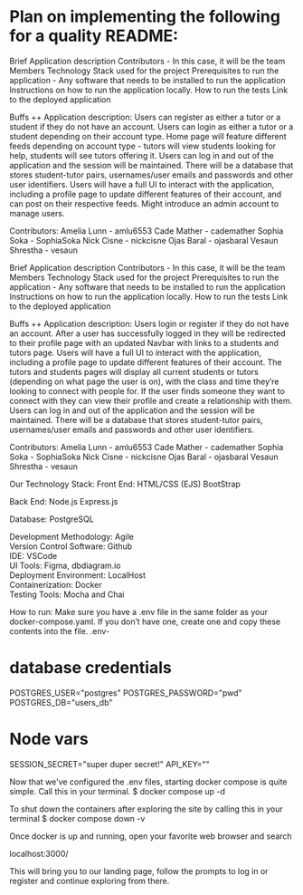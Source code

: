 # Plan on implementing the following for a quality README:

Brief Application description
Contributors - In this case, it will be the team Members
Technology Stack used for the project
Prerequisites to run the application - Any software that needs to be installed to run the application
Instructions on how to run the application locally.
How to run the tests
Link to the deployed application

Buffs ++ Application description: Users can register as either a tutor or a student if they do not have an account. Users can login as either a tutor or a student depending on their account type. Home page will feature different feeds depending on account type - tutors will view students looking for help, students will see tutors offering it. Users can log in and out of the application and the session will be maintained. There will be a database that stores student-tutor pairs, usernames/user emails and passwords and other user identifiers. Users will have a full UI to interact with the application, including a profile page to update different features of their account, and can post on their respective feeds. Might introduce an admin account to manage users. 

Contributors: 
Amelia Lunn - amlu6553
Cade Mather - cademather
Sophia Soka - SophiaSoka
Nick Cisne - nickcisne 
Ojas Baral -  ojasbaral
Vesaun Shrestha - vesaun


Brief Application description
Contributors - In this case, it will be the team Members
Technology Stack used for the project
Prerequisites to run the application - Any software that needs to be installed to run the application
Instructions on how to run the application locally.
How to run the tests
Link to the deployed application

Buffs ++ Application description: Users login or register if they do not have an account. After a user has successfully logged in they will be redirected to their profile page with an updated Navbar with links to a students and tutors page. Users will have a full UI to interact with the application, including a profile page to update different features of their account. The tutors and students pages will display all current students or tutors (depending on what page the user is on), with the class and time they’re looking to connect with people for. If the user finds someone they want to connect with they can view their profile and create a relationship with them. Users can log in and out of the application and the session will be maintained. There will be a database that stores student-tutor pairs, usernames/user emails and passwords and other user identifiers.



Contributors: 
Amelia Lunn - amlu6553
Cade Mather - cademather
Sophia Soka - SophiaSoka
Nick Cisne - nickcisne 
Ojas Baral -  ojasbaral
Vesaun Shrestha - vesaun


Our Technology Stack: 
  Front End: 
  HTML/CSS (EJS)
  BootStrap

  Back End:
  Node.js
  Express.js

  Database:
  PostgreSQL


Development Methodology: Agile	 
Version Control Software: Github	  			 
IDE: VSCode					
UI Tools: Figma, dbdiagram.io		
Deployment Environment: LocalHost   
Containerization: Docker		  	
Testing Tools: Mocha and Chai


How to run:
Make sure you have a .env file in the same folder as your docker-compose.yaml. If you don’t have one, create one and copy these contents into the file. 
.env-

# database credentials
POSTGRES_USER="postgres"
POSTGRES_PASSWORD="pwd"
POSTGRES_DB="users_db"

# Node vars
SESSION_SECRET="super duper secret!"
API_KEY="<API key you just created>"



Now that we've configured the .env files, starting docker compose is quite simple. Call this in your terminal.
$      docker compose up -d 


To shut down the containers after exploring the site by calling this in your terminal 
$    docker compose down -v 

Once docker is up and running, open your favorite web browser and search 
 
localhost:3000/

This will bring you to our landing page, follow the prompts to log in or register and continue exploring from there. 



